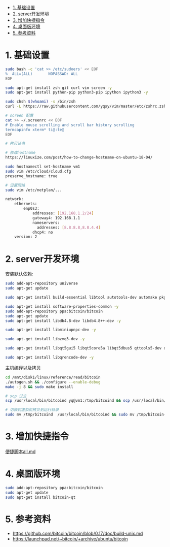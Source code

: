 
<!-- TOC -->

- [1. 基础设置](#1-基础设置)
- [2. server开发环境](#2-server开发环境)
- [3. 增加快捷指令](#3-增加快捷指令)
- [4. 桌面版环境](#4-桌面版环境)
- [5. 参考资料](#5-参考资料)

<!-- /TOC -->


<a id="markdown-1-基础设置" name="1-基础设置"></a>
# 1. 基础设置

```bash
sudo bash -c 'cat >> /etc/sudoers' << EOF
%  ALL=(ALL)       NOPASSWD: ALL
EOF

sudo apt-get install zsh git curl vim screen -y
sudo apt-get install python-pip python3-pip ipython ipython3 -y 

sudo chsh $(whoami) -s /bin/zsh
curl -L https://raw.githubusercontent.com/yqsy/vim/master/etc/zshrc.zsh > ~/.zshrc

# screen 配置
cat >> ~/.screenrc << EOF
# Enable mouse scrolling and scroll bar history scrolling
termcapinfo xterm* ti@:te@
EOF

# 拷贝证书

# 修改hostname
https://linuxize.com/post/how-to-change-hostname-on-ubuntu-18-04/

sudo hostnamectl set-hostname vm1
sudo vim /etc/cloud/cloud.cfg
preserve_hostname: true

# 设置网络
sudo vim /etc/netplan/...

network:
    ethernets:
        enp0s3:
            addresses: [192.168.1.2/24]
            gateway4: 192.168.1.1
            nameservers:
              addresses: [8.8.8.8,8.8.4.4]
            dhcp4: no
    version: 2
```

<a id="markdown-2-server开发环境" name="2-server开发环境"></a>
# 2. server开发环境


安装默认依赖:
```bash
sudo add-apt-repository universe
sudo apt-get update

sudo apt-get install build-essential libtool autotools-dev automake pkg-config libssl-dev libevent-dev bsdmainutils python3 libboost-system-dev libboost-filesystem-dev libboost-chrono-dev libboost-test-dev libboost-thread-dev -y

sudo apt-get install software-properties-common -y 
sudo add-apt-repository ppa:bitcoin/bitcoin
sudo apt-get update
sudo apt-get install libdb4.8-dev libdb4.8++-dev -y 

sudo apt-get install libminiupnpc-dev -y

sudo apt-get install libzmq3-dev -y 

sudo apt-get install libqt5gui5 libqt5core5a libqt5dbus5 qttools5-dev qttools5-dev-tools libprotobuf-dev protobuf-compiler -y

sudo apt-get install libqrencode-dev -y 
```

主机编译以及拷贝
```bash
cd /mnt/disk1/linux/reference/read/bitcoin
./autogen.sh && ./configure --enable-debug
make -j 8 && sudo make install

# scp 过去
scp /usr/local/bin/bitcoind yq@vm1:/tmp/bitcoind && scp /usr/local/bin/bitcoin-cli yq@vm1:/tmp/bitcoin-cli && scp /usr/local/bin/bitcoind yq@vm2:/tmp/bitcoind && scp /usr/local/bin/bitcoin-cli yq@vm2:/tmp/bitcoin-cli

# 切换到虚拟机拷贝到运行目录
sudo mv /tmp/bitcoind  /usr/local/bin/bitcoind && sudo mv /tmp/bitcoin-cli   /usr/local/bin/bitcoin-cli
```

<a id="markdown-3-增加快捷指令" name="3-增加快捷指令"></a>
# 3. 增加快捷指令

[便捷脚本all.md](./release-便捷脚本all.md)

<a id="markdown-4-桌面版环境" name="4-桌面版环境"></a>
# 4. 桌面版环境

```bash
sudo add-apt-repository ppa:bitcoin/bitcoin
sudo apt-get update
sudo apt-get install bitcoin-qt
```

<a id="markdown-5-参考资料" name="5-参考资料"></a>
# 5. 参考资料

* https://github.com/bitcoin/bitcoin/blob/0.17/doc/build-unix.md
* https://launchpad.net/~bitcoin/+archive/ubuntu/bitcoin
